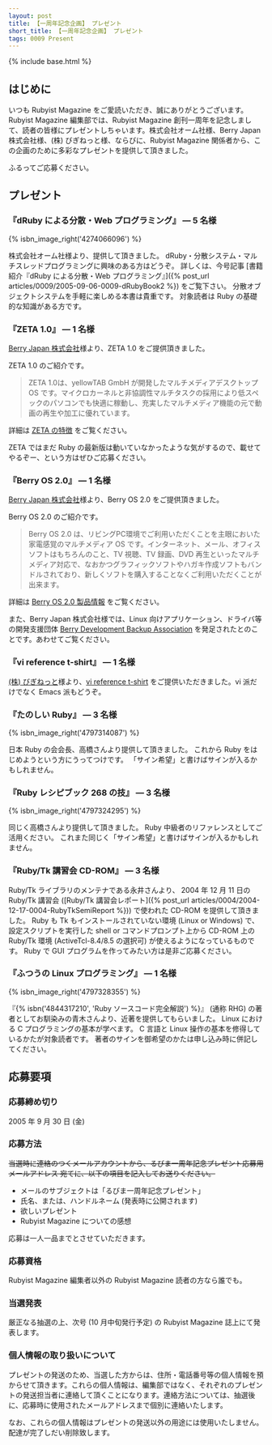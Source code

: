 ```yaml
---
layout: post
title: 【一周年記念企画】 プレゼント
short_title: 【一周年記念企画】 プレゼント
tags: 0009 Present
---
```

{% include base.html %}


## はじめに

いつも Rubyist Magazine をご愛読いただき、誠にありがとうございます。
Rubyist Magazine 編集部では、Rubyist Magazine 創刊一周年を記念しまして、読者の皆様にプレゼントしちゃいます。株式会社オーム社様、Berry Japan 株式会社様、(株) びぎねっと様、ならびに、Rubyist Magazine 関係者から、この企画のために多彩なプレゼントを提供して頂きました。

ふるってご応募ください。

## プレゼント

### 『dRuby による分散・Web プログラミング』 ― 5 名様
{% isbn_image_right('4274066096') %}

株式会社オーム社様より、提供して頂きました。
dRuby・分散システム・マルチスレッドプログラミングに興味のある方はどうぞ。
詳しくは、今号記事 [書籍紹介『dRuby による分散・Web プログラミング』]({% post_url articles/0009/2005-09-06-0009-dRubyBook2 %}) をご覧下さい。
分散オブジェクトシステムを手軽に楽しめる本書は貴重です。
対象読者は Ruby の基礎的な知識がある方です。

### 『ZETA 1.0』 ― 1 名様

[Berry Japan 株式会社](http://www.berry-japan.co.jp/)様より、ZETA 1.0 をご提供頂きました。

ZETA 1.0 のご紹介です。

> ZETA 1.0は、yellowTAB GmbH が開発したマルチメディアデスクトップ OS です。マイクロカーネルと非協調性マルチタスクの採用により低スペックのパソコンでも快適に稼動し、充実したマルチメディア機能の元で動画の再生や加工に優れています。


詳細は [ZETA の特徴](http://www.zeta-os.jp/intro/) をご覧ください。

ZETA ではまだ Ruby の最新版は動いていなかったような気がするので、載せてやるぞー、という方はぜひご応募ください。

### 『Berry OS 2.0』 ― 1 名様

[Berry Japan 株式会社](http://www.berry-japan.co.jp/)様より、Berry OS 2.0 をご提供頂きました。

Berry OS 2.0 のご紹介です。

> Berry OS 2.0 は、リビングPC環境でご利用いただくことを主眼においた家電感覚のマルチメディア OS です。インターネット、メール、オフィスソフトはもちろんのこと、TV 視聴、TV 録画、DVD 再生といったマルチメディア対応で、なおかつグラフィックソフトやハガキ作成ソフトもバンドルされており、新しくソフトを購入することなくご利用いただくことが出来ます。


詳細は [Berry OS 2.0 製品情報](http://www.berry-japan.co.jp/products/berryos20.html) をご覧ください。

また、Berry Japan 株式会社様では、Linux 向けアプリケーション、ドライバ等の開発支援団体 [Berry Development Backup Association](http://www.berry-japan.co.jp/bdba/) を発足されたとのことです。あわせてご覧ください。

### 『vi reference t-shirt』 ― 1 名様

[(株) びぎねっと](http://begi.net/)様より、[vi reference t-shirt](http://www.cafepress.com/shop/geeks/browse/store/geekcheat.13052407) をご提供いただきました。vi 派だけでなく Emacs 派もどうぞ。

### 『たのしい Ruby』 ― 3 名様
{% isbn_image_right('4797314087') %}

日本 Ruby の会会長、高橋さんより提供して頂きました。
これから Ruby をはじめようという方にうってつけです。
「サイン希望」と書けばサインが入るかもしれません。

### 『Ruby レシピブック 268 の技』 ― 3 名様
{% isbn_image_right('4797324295') %}

同じく高橋さんより提供して頂きました。
Ruby 中級者のリファレンスとしてご活用ください。
これまた同じく「サイン希望」と書けばサインが入るかもしれません。

### 『Ruby/Tk 講習会 CD-ROM』 ― 3 名様

Ruby/Tk ライブラリのメンテナである永井さんより、
2004 年 12 月 11 日の Ruby/Tk 講習会 ([Ruby/Tk 講習会レポート]({% post_url articles/0004/2004-12-17-0004-RubyTkSemiReport %})) で使われた CD-ROM を提供して頂きました。
Ruby も Tk もインストールされていない環境 (Linux or Windows) で、
設定スクリプトを実行した shell or コマンドプロンプト上から
CD-ROM 上の Ruby/Tk 環境 (ActiveTcl-8.4/8.5 の選択可) が使えるようになっているものです。
Ruby で GUI プログラムを作ってみたい方は是非ご応募ください。

### 『ふつうの Linux プログラミング』 ― 1 名様
{% isbn_image_right('4797328355') %}

『{% isbn('4844317210', 'Ruby ソースコード完全解説') %}』 (通称 RHG)
の著者としてお馴染みの青木さんより、近著を提供してもらいました。
Linux における C プログラミングの基本が学べます。
C 言語と Linux 操作の基本を修得しているかたが対象読者です。
著者のサインを御希望のかたは申し込み時に併記してください。

## 応募要項

### 応募締め切り

2005 年 9 月 30 日 (金)

### 応募方法

 ~~当選時に連絡のつくメールアカウントから、るびま一周年記念プレゼント応募用メールアドレス 宛てに、以下の項目を記入してお送りください。~~ 

* メールのサブジェクトは「るびま一周年記念プレゼント」
* 氏名、または、ハンドルネーム (発表時に公開されます)
* 欲しいプレゼント
* Rubyist Magazine についての感想


応募は一人一品までとさせていただきます。

### 応募資格

Rubyist Magazine 編集者以外の Rubyist Magazine 読者の方なら誰でも。

### 当選発表

厳正なる抽選の上、次号 (10 月中旬発行予定) の Rubyist Magazine 誌上にて発表します。

### 個人情報の取り扱いについて

プレゼントの発送のため、当選した方からは、住所・電話番号等の個人情報を預からせて頂きます。これらの個人情報は、編集部ではなく、それぞれのプレゼントの発送担当者に連絡して頂くことになります。連絡方法については、抽選後に、応募時に使用されたメールアドレスまで個別に連絡いたします。

なお、これらの個人情報はプレゼントの発送以外の用途には使用いたしません。配達が完了しだい削除致します。



